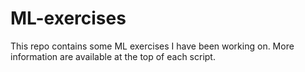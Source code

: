 # ML-exercises

This repo contains some ML exercises I have been working on. More information are available at the top of each script.
